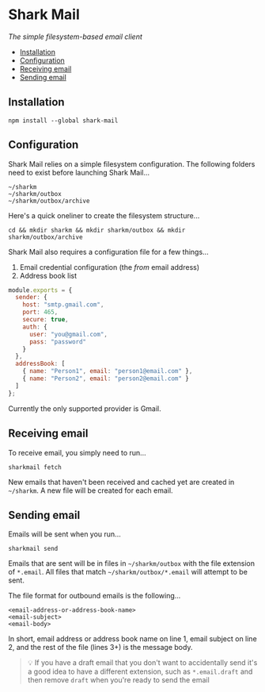 # Shark Mail

*The simple filesystem-based email client*

 - [Installation](#installation)
 - [Configuration](#configuration)
 - [Receiving email](#receiving-email)
 - [Sending email](#sending-email)

## Installation

```
npm install --global shark-mail
```

## Configuration

Shark Mail relies on a simple filesystem configuration.  The following folders need to exist before launching Shark Mail...

```
~/sharkm
~/sharkm/outbox
~/sharkm/outbox/archive
```

Here's a quick oneliner to create the filesystem structure...

```
cd && mkdir sharkm && mkdir sharkm/outbox && mkdir sharkm/outbox/archive
```

Shark Mail also requires a configuration file for a few things...
 1. Email credential configuration (the *from* email address)
 2. Address book list

```javascript
module.exports = {
  sender: {
    host: "smtp.gmail.com",
    port: 465,
    secure: true,
    auth: {
      user: "you@gmail.com",
      pass: "password"
    }
  },
  addressBook: [
    { name: "Person1", email: "person1@email.com" },
    { name: "Person2", email: "person2@email.com" }
  ]
};
```

Currently the only supported provider is Gmail.

## Receiving email

To receive email, you simply need to run...

```
sharkmail fetch
```

New emails that haven't been received and cached yet are created in `~/sharkm`.  A new file will be created for each email.

## Sending email

Emails will be sent when you run...

```
sharkmail send
```

Emails that are sent will be in files in `~/sharkm/outbox` with the file extension of `*.email`.  All files that match `~/sharkm/outbox/*.email` will attempt to be sent.

The file format for outbound emails is the following...

```
<email-address-or-address-book-name>
<email-subject>
<email-body>
```

In short, email address or address book name on line 1, email subject on line 2, and the rest of the file (lines 3+) is the message body. 

> :bulb: If you have a draft email that you don't want to accidentally send it's a good idea to have a different extension, such as `*.email.draft` and then remove `draft` when you're ready to send the email